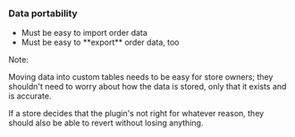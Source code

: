 ### Data portability

* <!-- .element: class="fragment" --> Must be easy to import order data
* <!-- .element: class="fragment" --> Must be easy to **export** order data, too

Note:

Moving data into custom tables needs to be easy for store owners; they shouldn't need to worry about how the data is stored, only that it exists and is accurate.

If a store decides that the plugin's not right for whatever reason, they should also be able to revert without losing anything.
